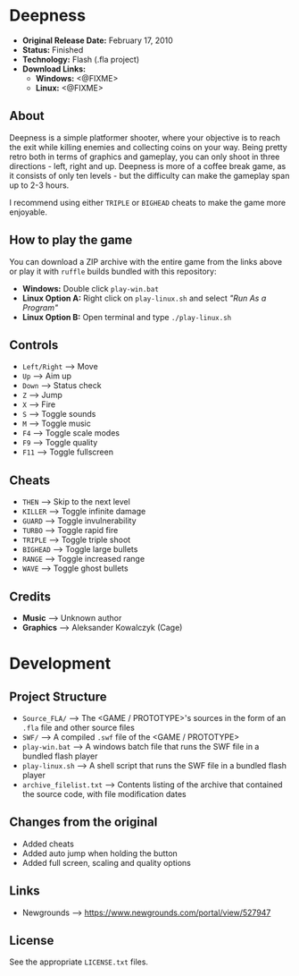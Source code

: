 # Deepness

 - **Original Release Date:** February 17, 2010
 - **Status:** Finished
 - **Technology:** Flash (.fla project)
 - **Download Links:**
   - **Windows:** <@FIXME>
   - **Linux:** <@FIXME>


## About
Deepness is a simple platformer shooter, where your objective is to reach the
exit while killing enemies and collecting coins on your way. Being pretty retro
both in terms of graphics and gameplay, you can only shoot in three directions -
left, right and up. Deepness is more of a coffee break game, as it consists of
only ten levels - but the difficulty can make the gameplay span up to 2-3 hours.

I recommend using either `TRIPLE` or `BIGHEAD` cheats to make the game more
enjoyable.


## How to play the game
You can download a ZIP archive with the entire game from the links above
or play it with `ruffle` builds bundled with this repository:

 - **Windows:** Double click `play-win.bat`
 - **Linux Option A:** Right click on `play-linux.sh` and
   select *"Run As a Program"*
 - **Linux Option B:** Open terminal and type `./play-linux.sh`


## Controls
 - `Left/Right` ⟶ Move
 - `Up` ⟶ Aim up
 - `Down` ⟶ Status check
 - `Z` ⟶ Jump
 - `X` ⟶ Fire
 - `S` ⟶ Toggle sounds
 - `M` ⟶ Toggle music
 - `F4` ⟶ Toggle scale modes
 - `F9` ⟶ Toggle quality
 - `F11` ⟶ Toggle fullscreen


## Cheats
 - `THEN` ⟶ Skip to the next level
 - `KILLER` ⟶ Toggle infinite damage
 - `GUARD` ⟶ Toggle invulnerability
 - `TURBO` ⟶ Toggle rapid fire
 - `TRIPLE` ⟶ Toggle triple shoot
 - `BIGHEAD` ⟶ Toggle large bullets
 - `RANGE` ⟶ Toggle increased range
 - `WAVE` ⟶ Toggle ghost bullets


## Credits
- **Music** ⟶ Unknown author
- **Graphics** ⟶ Aleksander Kowalczyk (Cage)


# Development
## Project Structure
 - `Source_FLA/` ⟶ The <GAME / PROTOTYPE>'s sources in the form of an `.fla` file
    and other source files
 - `SWF/` ⟶ A compiled `.swf` file of the <GAME / PROTOTYPE>
 - `play-win.bat` ⟶ A windows batch file that runs the SWF file in
   a bundled flash player
 - `play-linux.sh` ⟶ A shell script that runs the SWF file in
   a bundled flash player
 - `archive_filelist.txt` ⟶ Contents listing of the archive that contained the
   source code, with file modification dates


## Changes from the original
 - Added cheats
 - Added auto jump when holding the button
 - Added full screen, scaling and quality options


## Links
 - Newgrounds ⟶ https://www.newgrounds.com/portal/view/527947


## License
See the appropriate `LICENSE.txt` files.